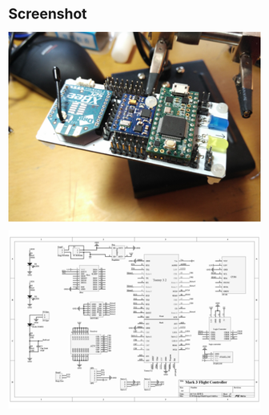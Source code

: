 # Screenshot

![pic](https://github.com/ragewrath/Screenshot/blob/master/front.jpg)

![pic](https://github.com/ragewrath/Screenshot/blob/master/Schematic%20Prints.jpg)
